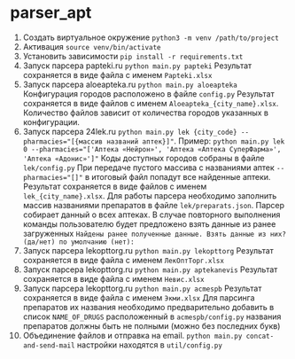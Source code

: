 # parser_apt
1. Создать виртуальное окружение `python3 -m venv /path/to/project`
2. Активация `source venv/bin/activate`
3. Установить зависимости `pip install -r requirements.txt` 
4. Запуск парсера papteki.ru `python main.py papteki`
Результат сохраняется в виде файла с именем `Papteki.xlsx` 
5. Запуск парсера aloeapteka.ru `python main.py aloeapteka`
Конфигурация городов расположено в файле `config.py`
Результат сохраняется в виде файлов c именем `Aloeapteka_{city_name}.xlsx`. 
Количество файлов зависит от количества городов указанных в конфигурации.
6. Запуск парсера 24lek.ru `python main.py lek {city_code} --pharmacies="[{массив названий аптек}]"`. 
Пример: `python main.py lek 0 --pharmacies="['Аптека «Нейрон»', 'Аптека «Аптека СуперФарма»', 'Аптека «Адонис»']"`
Коды доступных городов собраны в файле `lek/config.py`
При передаче пустого массива с названиями аптек `--pharmacies="[]"` в итоговый файл попадут все найденные аптеки.
Результат сохраняется в виде файлов c именем `lek_{city_name}.xlsx`. 
Для работы парсера необходимо заполнить массив названиями препаратов в файле `lek/preparats.json`.
Парсер собирает данный о всех аптеках. В случае повторного выполнения команды пользователю будет предложено 
взять данные из ранее загруженных `Найдены ранее полученные данные. Взять данные из них?(да/нет) по умолчанию (нет):`
7. Запуск парсера lekopttorg.ru `python main.py lekopttorg`
Результат сохраняется в виде файла с именем `ЛекОптТорг.xlsx`
8. Запуск парсера lekopttorg.ru `python main.py aptekanevis`
Результат сохраняется в виде файла с именем `Невис.xlsx`
9. Запуск парсера lekopttorg.ru `python main.py acmespb`
Результат сохраняется в виде файла с именем `Экми.xlsx`
Для парсинга препаратов их названия необходимо предварительно добавить в список `NAME_OF_DRUGS` 
расположенный в `acmespb/config.py` названия препаратов должны быть не полными (можно без последних букв)
10. Объединение файлов и отправка на email. `python main.py concat-and-send-mail` настройки находятся в
`util/config.py` 